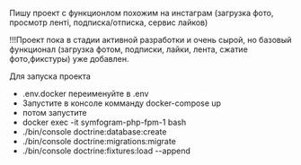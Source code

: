 Пишу проект с функционлом похожим на инстаграм (загрузка фото, просмотр ленті, подписка/отписка, сервис лайков)

!!!Проект пока в стадии активной разработки и очень сырой, 
но базовый функционал (загрузка фотом, подписки, лайки, 
лента, сжатие фото,фикстуры) уже добавлен.


Для запуска проекта 
 - .env.docker  переименуйте в .env
 - Запустите в консоле комманду docker-compose up
 - потом запустите 
  - docker exec -it  symfogram-php-fpm-1 bash
 - ./bin/console doctrine:database:create
 - ./bin/console doctrine:migrations:migrate
 - ./bin/console doctrine:fixtures:load --append
